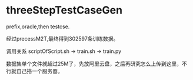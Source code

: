# threeStepTestCaseGen
prefix,oracle,then testcse.

经过precessM2T,最终得到302597条训练数据。

调用关系 scriptOfScript.sh -> train.sh -> train.py

数据集单个文件就超过25M了，先放阿里云盘，之后再研究怎么上传到这里，不行就自己搭一个服务器。

